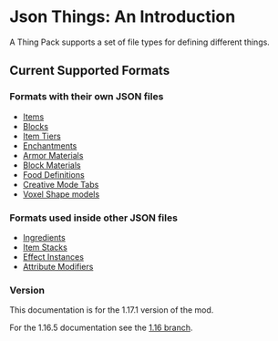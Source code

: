 # Json Things: An Introduction

A Thing Pack supports a set of file types for defining different things.

## Current Supported Formats

### Formats with their own JSON files

* [Items](./formats/Items.md)
* [Blocks](./formats/Blocks.md)
* [Item Tiers](./formats/ItemTiers.md)
* [Enchantments](./formats/Enchantments.md)
* [Armor Materials](./formats/ArmorMaterials.md)
* [Block Materials](./formats/BlockMaterials.md)
* [Food Definitions](./formats/Food.md)
* [Creative Mode Tabs](./formats/CreativeModeTabs.md)
* [Voxel Shape models](./formats/VoxelShapes.md)

### Formats used inside other JSON files

* [Ingredients](./formats/Ingredient.md)
* [Item Stacks](./formats/ItemStack.md)
* [Effect Instances](./formats/EffectInstances.md)
* [Attribute Modifiers](./formats/AttributeModifiers.md)

### Version

This documentation is for the 1.17.1 version of the mod.

For the 1.16.5 documentation see the [1.16 branch](https://github.com/gigaherz/JsonThings/blob/1.16/documentation/Introduction.md).